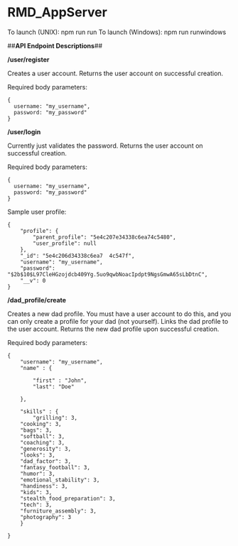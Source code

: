 # RMD_AppServer

To launch (UNIX): npm run run
To launch (Windows): npm run runwindows

##**API Endpoint Descriptions**##

**/user/register**

Creates a user account. Returns the user account on successful creation.

Required body parameters:
```
{
  username: "my_username",
  password: "my_password"
}
```

**/user/login**

Currently just validates the password. Returns the user account on successful creation.

Required body parameters:
```
{
  username: "my_username",
  password: "my_password"
}
```

Sample user profile:
```
{
    "profile": {
        "parent_profile": "5e4c207e34338c6ea74c5480",
        "user_profile": null
    },
    "_id": "5e4c206d34338c6ea7  4c547f",
    "username": "my_username",
    "password": "$2b$10$L97CleHGzojdcb409Yg.5uo9qwbNoacIpdpt9NgsGmwA65sLbDtnC",
    "__v": 0
}
```

**/dad_profile/create**

Creates a new dad profile. You must have a user account to do this, and you can only create a profile for your dad (not yourself). Links the dad profile to the user account.
Returns the new dad profile upon successful creation.

Required body parameters:
```
{
	"username": "my_username",
	"name" : {

		"first" : "John",
		"last": "Doe"

	},

	"skills" : {
		"grilling": 3,
    "cooking": 3,
    "bags": 3,
    "softball": 3,
    "coaching": 3,
    "generosity": 3,
    "looks": 3,
    "dad_factor": 3,
    "fantasy_football": 3,
    "humor": 3,
    "emotional_stability": 3,
    "handiness": 3,
    "kids": 3,
    "stealth_food_preparation": 3,
    "tech": 3,
    "furniture_assembly": 3,
    "photography": 3
	}

}
```
